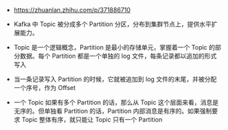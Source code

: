 * https://zhuanlan.zhihu.com/p/371886710

* Kafka 中 Topic 被分成多个 Partition 分区，分布到集群节点上，提供水平扩展能力。
* Topic 是一个逻辑概念，Partition 是最小的存储单元，掌握着一个 Topic 的部分数据。每个 Partition 都是一个单独的 log 文件，每条记录都以追加的形式写入
* 当一条记录写入 Partition 的时候，它就被追加到 log 文件的末尾，并被分配一个序号，作为 Offset
* 一个 Topic 如果有多个 Partition 的话，那么从 Topic 这个层面来看，消息是无序的。但单独看 Partition 的话，Partition 内部消息是有序的。如果强制要求 Topic 整体有序，就只能让 Topic 只有一个 Partition